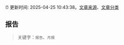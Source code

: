 :alarm_clock: 更新时间: 2025-04-25 10:43:38。[文章来源](/README.md)、[文章分类](/TAGS.md)

## 报告


> 关键字：`报告`、`月报`



